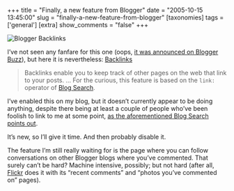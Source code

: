+++
title = "Finally, a new feature from Blogger"
date = "2005-10-15 13:45:00"
slug = "finally-a-new-feature-from-blogger"
[taxonomies]
tags = ['general']
[extra]
show_comments = "false"
+++

![Blogger Backlinks](http://kbimages.blogspot.com/backlinks1.jpg "Blogger Backlinks")

I’ve not seen any fanfare for this one (oops, [it was announced on Blogger Buzz](http://buzz.blogger.com/2005/10/introducing-backlinks.html "Introducing Backlinks")), but here it is nevertheless: [Backlinks](http://help.blogger.com/bin/answer.py?answer=1216)

> Backlinks enable you to keep track of other pages on the web that link to your posts. … For the curious, this feature is based on the `link:` operator of [Blog Search](/bin/answer.py?answer=1224).

I’ve enabled this on my blog, but it doesn’t currently appear to be doing anything, despite there being at least a couple of people who’ve been foolish to link to me at some point, [as the aforementioned Blog Search points out](http://search.blogger.com/?q=link%3Aphilwilson.org%2Fblog&btnG=Search+Blogs&hl=en&ui=blg).

It’s new, so I’ll give it time. And then probably disable it.

The feature I’m still really waiting for is the page where you can follow conversations on other Blogger blogs where you’ve commented. That surely can’t be hard? Machine intensive, possibly; but not hard (after all, [Flickr](http://flickr.com "Flickr") does it with its “recent comments” and “photos you’ve commented on” pages).
